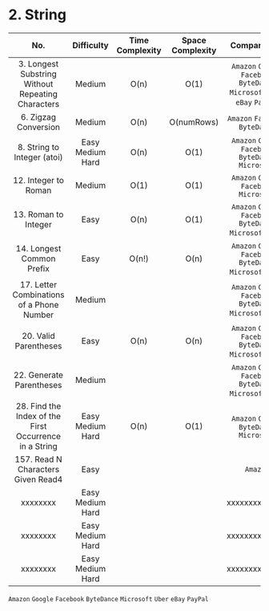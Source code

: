# 2. String

|No.|Difficulty|Time Complexity|Space Complexity|Company List|
|:---:|:---:|:---:|:---:|:---:|
| 3. Longest Substring Without Repeating Characters | Medium | O(n) | O(1) | `Amazon` `Google` `Facebook` `ByteDance` `Microsoft` `Uber` `eBay` `PayPal` |
| 6. Zigzag Conversion | Medium | O(n) | O(numRows) | `Amazon` `Facebook` `ByteDance` |
| 8. String to Integer (atoi) | Easy Medium Hard | O(n) | O(1) | `Amazon` `Google` `Facebook` `ByteDance` `Microsoft` |
| 12. Integer to Roman | Medium | O(1) | O(1) | `Amazon` `Google` `Facebook` `Microsoft` |
| 13. Roman to Integer | Easy | O(n) | O(1) | `Amazon` `Google` `Facebook` `ByteDance` `Microsoft` `Uber` |
| 14. Longest Common Prefix | Easy | O(n!) | O(n) | `Amazon` `Google` `Facebook` `ByteDance` `Microsoft` `Uber` |
| 17. Letter Combinations of a Phone Number | Medium |   |   | `Amazon` `Google` `Facebook` `ByteDance` `Microsoft` `Uber` |
| 20. Valid Parentheses | Easy | O(n) | O(n) | `Amazon` `Google` `Facebook` `ByteDance` `Microsoft` `Uber` |
| 22. Generate Parentheses | Medium |   |   | `Amazon` `Google` `Facebook` `ByteDance` `Microsoft` `Uber` |
| 28. Find the Index of the First Occurrence in a String | Easy Medium Hard | O(n) | O(1) | `Amazon` `Google` `ByteDance` `Microsoft` |
| 157. Read N Characters Given Read4 | Easy |   |   | `Amazon` |
| xxxxxxxx | Easy Medium Hard |   |   | xxxxxxxxxxxxxx |
| xxxxxxxx | Easy Medium Hard |   |   | xxxxxxxxxxxxxx |
| xxxxxxxx | Easy Medium Hard |   |   | xxxxxxxxxxxxxx |


`Amazon` `Google` `Facebook` `ByteDance` `Microsoft` `Uber` `eBay` `PayPal`

